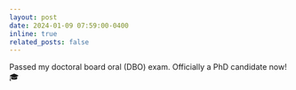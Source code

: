 ```yaml
---
layout: post
date: 2024-01-09 07:59:00-0400
inline: true
related_posts: false
---
```


Passed my doctoral board oral (DBO) exam. Officially a PhD candidate now! 🎓
